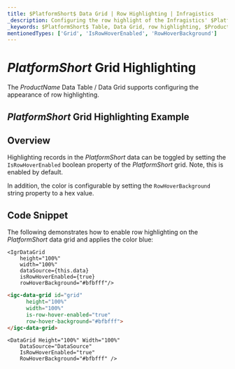 ```yaml
---
title: $PlatformShort$ Data Grid | Row Highlighting | Infragistics
_description: Configuring the row highlight of the Infragistics' $PlatformShort$ data grid on mouse over. Learn how to configure row highlight for the $ProductName$ table.
_keywords: $PlatformShort$ Table, Data Grid, row highlighting, $ProductName$, Infragistics
mentionedTypes: ['Grid', 'IsRowHoverEnabled', 'RowHoverBackground']
---
```


# $PlatformShort$ Grid Highlighting

The $ProductName$ Data Table / Data Grid supports configuring the appearance of row highlighting.

## $PlatformShort$ Grid Highlighting Example


<code-view style="height: 600px" 
           data-demos-base-url="{environment:demosBaseUrl}" 
           iframe-src="{environment:demosBaseUrl}/grids/data-grid-row-highlighting" alt="$PlatformShort$ Grid Highlighting Example">
</code-view>
<sample-button src="grids/data-grid/row-highlighting"></sample-button>

<div class="divider--half"></div>

## Overview

Highlighting records in the $PlatformShort$ data can be toggled by setting the `IsRowHoverEnabled` boolean property of the $PlatformShort$ grid. Note, this is enabled by default.

In addition, the color is configurable by setting the `RowHoverBackground` string property to a hex value.

## Code Snippet

The following demonstrates how to enable row highlighting on the $PlatformShort$ data grid and applies the color blue:

```tsx
<IgrDataGrid
    height="100%"
    width="100%"
    dataSource={this.data}
    isRowHoverEnabled={true} 
    rowHoverBackground="#bfbfff"/>
```

```html
<igc-data-grid id="grid"
      height="100%"
      width="100%"
      is-row-hover-enabled="true"
      row-hover-background="#bfbfff">
</igc-data-grid>
```

```razor
<DataGrid Height="100%" Width="100%"                      
    DataSource="DataSource"
    IsRowHoverEnabled="true"
    RowHoverBackground="#bfbfff" />
```